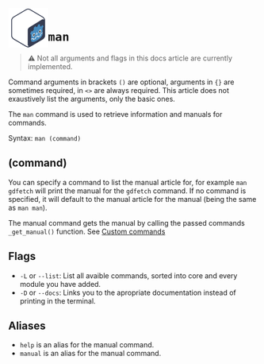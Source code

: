 <a href="https://github.com/Kubulambula/Godot-GDShell">
  <img src="../../../docs/assets/logo.png" align="left" width="80" height="80">
</a>

# `man`

> ⚠️
> Not all arguments and flags in this docs article are currently implemented. 

Command arguments in brackets `()` are optional, arguments in `{}` are sometimes required, in `<>` are always required. This article does not exaustively list the arguments, only the basic ones. 

The `man` command is used to retrieve information and manuals for commands. 

Syntax: ``man (command)``

## (command)

You can specify a command to list the manual article for, for example `man gdfetch` will print the manual for the `gdfetch` command. If no command is specified, it will default to the manual article for the manual (being the same as `man man`). 

The manual command gets the manual by calling the passed commands `_get_manual()` function. See [Custom commands](custom_commands.md#command-manual)

## Flags

- `-L` or `--list`: List all avaible commands, sorted into core and every module you have added. 
- `-D` or `--docs`: Links you to the apropriate documentation instead of printing in the terminal. 

## Aliases

- `help` is an alias for the manual command.
- `manual` is an alias for the manual command.
